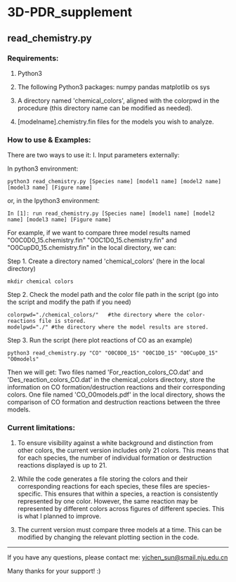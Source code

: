 # 3D-PDR_supplement

## read_chemistry.py

### Requirements:

1. Python3

2. The following Python3 packages:
numpy
pandas
matplotlib
os
sys

3. A directory named 'chemical_colors', aligned with the colorpwd in the procedure (this directory name can be modified as needed).

4. [modelname].chemistry.fin files for the models you wish to analyze.

### How to use & Examples:

There are two ways to use it: 
I. Input parameters externally:

In python3 environment: 
```
python3 read_chemistry.py [Species name] [model1 name] [model2 name] [model3 name] [Figure name] 
```

or, in the Ipython3 environment:
```
In [1]: run read_chemistry.py [Species name] [model1 name] [model2 name] [model3 name] [Figure name]
```

For example, if we want to compare three model results named "O0C0D0_15.chemistry.fin" "O0C1D0_15.chemistry.fin" and "O0CupD0_15.chemistry.fin" in the local directory, we can:

Step 1. Create a directory named 'chemical_colors' (here in the local directory)

```
mkdir chemical colors
```

Step 2. Check the model path and the color file path in the script (go into the script and modify the path if you need)

``` 
colorpwd="./chemical_colors/"   #the directory where the color-reactions file is stored.
modelpwd="./" #the directory where the model results are stored. 
```

Step 3. Run the script (here plot reactions of CO as an example)

```
python3 read_chemistry.py "CO" "O0C0D0_15" "O0C1D0_15" "O0CupD0_15" "O0models"
```

Then we will get:
Two files named 'For_reaction_colors_CO.dat' and 'Des_reaction_colors_CO.dat' in the chemical_colors directory, store the information on CO formation/destruction reactions and their corresponding colors.
One file named 'CO_O0models.pdf' in the local directory, shows the comparison of CO formation and destruction reactions between the three models.


### Current limitations:

1. To ensure visibility against a white background and distinction from other colors, the current version includes only 21 colors. This means that for each species, the number of individual formation or destruction reactions displayed is up to 21.

2. While the code generates a file storing the colors and their corresponding reactions for each species, these files are species-specific. This ensures that within a species, a reaction is consistently represented by one color. However, the same reaction may be represented by different colors across figures of different species. This is what I planned to improve.

3. The current version must compare three models at a time. This can be modified by changing the relevant plotting section in the code.


******
If you have any questions, please contact me: yichen_sun@smail.nju.edu.cn

Many thanks for your support! :)
